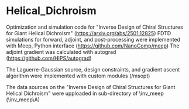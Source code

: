 # Helical_Dichroism
Optimization and simulation code for "Inverse Design of Chiral Structures for Giant Helical Dichroism" (https://arxiv.org/abs/2501.12825)
FDTD simulations for forward, adjoint, and post-processing were implemented with Meep, Python interface (https://github.com/NanoComp/meep)
The adjoint gradient was calculated with autograd (https://github.com/HIPS/autograd)

The Laguerre-Gaussian source, design constraints, and gradient ascent algorithm were implemented with custom modules (/msopt)

The data sources on the "Inverse Design of Chiral Structures for Giant Helical Dichroism" were upploaded in sub-directory of \inv_meep (\inv_meep\A)
